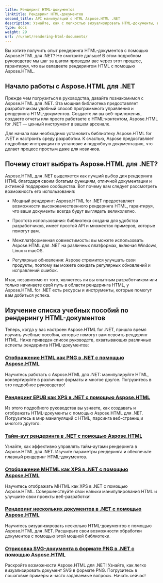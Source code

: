 ```yaml
---
title: Рендеринг HTML-документов
linktitle: Рендеринг HTML-документов
second_title: API манипуляций с HTML Aspose.HTML .NET
description: Узнайте, как с легкостью визуализировать HTML-документы, используя учебные пособия Aspose.HTML для .NET. Ознакомьтесь с полным списком учебных пособий по освоению HTML-рендеринга.
type: docs
weight: 29
url: /ru/net/rendering-html-documents/
---
```


Вы хотите получить опыт рендеринга HTML-документов с помощью Aspose.HTML для .NET? Не смотрите дальше! В этом подробном руководстве мы шаг за шагом проведем вас через этот процесс, гарантируя, что вы овладеете рендерингом HTML с помощью Aspose.HTML.

## Начало работы с Aspose.HTML для .NET

Прежде чем погрузиться в руководства, давайте познакомимся с Aspose.HTML для .NET. Эта мощная библиотека предоставляет разработчикам удобный способ программного управления и рендеринга HTML-документов. Создаете ли вы веб-приложения, создаете отчеты или просто работаете с HTML-контентом, Aspose.HTML for .NET — ценный инструмент в вашем арсенале.

Для начала вам необходимо установить библиотеку Aspose.HTML for .NET и настроить среду разработки. К счастью, Aspose предоставляет подробные инструкции по установке и подробную документацию, что делает процесс простым даже для новичков.

## Почему стоит выбрать Aspose.HTML для .NET?

Aspose.HTML для .NET выделяется как лучший выбор для рендеринга HTML благодаря своим богатым функциям, отличной документации и активной поддержке сообщества. Вот почему вам следует рассмотреть возможность его использования:

- Мощный рендеринг: Aspose.HTML for .NET предоставляет возможности высококачественного рендеринга HTML, гарантируя, что ваши документы всегда будут выглядеть великолепно.

- Простота использования: библиотека создана для удобства разработчиков, имеет простой API и множество примеров, которые помогут вам.

- Межплатформенная совместимость: вы можете использовать Aspose.HTML для .NET на различных платформах, включая Windows, Linux и macOS.

- Регулярные обновления: Aspose стремится улучшать свои продукты, поэтому вы можете ожидать регулярных обновлений и исправлений ошибок.

Итак, независимо от того, являетесь ли вы опытным разработчиком или только начинаете свой путь в области рендеринга HTML, у Aspose.HTML for .NET есть ресурсы и инструменты, которые помогут вам добиться успеха.

## Изучение списка учебных пособий по рендерингу HTML-документов

Теперь, когда у вас настроен Aspose.HTML for .NET, пришло время изучить учебные пособия, которые помогут вам освоить рендеринг HTML. Ниже приведен список руководств, охватывающих различные аспекты рендеринга HTML-документов:

### [Отображение HTML как PNG в .NET с помощью Aspose.HTML](./render-html-as-png/)
Научитесь работать с Aspose.HTML для .NET: манипулируйте HTML, конвертируйте в различные форматы и многое другое. Погрузитесь в это подробное руководство!
### [Рендеринг EPUB как XPS в .NET с помощью Aspose.HTML](./render-epub-as-xps/)
Из этого подробного руководства вы узнаете, как создавать и отображать HTML-документы с помощью Aspose.HTML для .NET. Погрузитесь в мир манипуляций с HTML, парсинга веб-страниц и многого другого.
### [Тайм-аут рендеринга в .NET с помощью Aspose.HTML](./rendering-timeout/)
Узнайте, как эффективно управлять тайм-аутами рендеринга в Aspose.HTML для .NET. Изучите параметры рендеринга и обеспечьте плавный рендеринг HTML-документов.
### [Отображение MHTML как XPS в .NET с помощью Aspose.HTML](./render-mhtml-as-xps/)
 Научитесь отображать MHTML как XPS в .NET с помощью Aspose.HTML. Совершенствуйте свои навыки манипулирования HTML и улучшите свои проекты веб-разработки!
### [Рендеринг нескольких документов в .NET с помощью Aspose.HTML](./render-multiple-documents/)
Научитесь визуализировать несколько HTML-документов с помощью Aspose.HTML для .NET. Расширьте свои возможности обработки документов с помощью этой мощной библиотеки.
### [Отрисовка SVG-документа в формате PNG в .NET с помощью Aspose.HTML](./render-svg-doc-as-png/)
Раскройте возможности Aspose.HTML для .NET! Узнайте, как легко визуализировать документ SVG в формате PNG. Погрузитесь в пошаговые примеры и часто задаваемые вопросы. Начать сейчас!